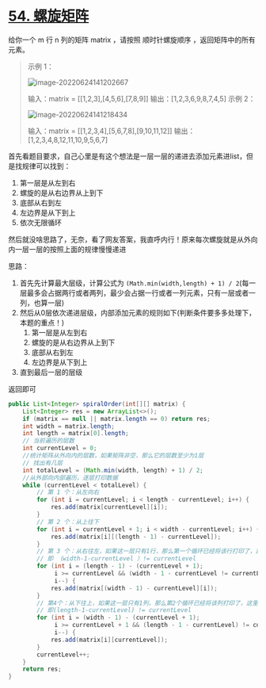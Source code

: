 # [54. 螺旋矩阵](https://leetcode.cn/problems/spiral-matrix/)

给你一个 m 行 n 列的矩阵 matrix ，请按照 顺时针螺旋顺序 ，返回矩阵中的所有元素。

> 示例 1：
>
> ![image-20220624141202667](http://image.tinx.top/image-20220624141202667.png)
>
> 输入：matrix = [[1,2,3],[4,5,6],[7,8,9]]
> 输出：[1,2,3,6,9,8,7,4,5]
> 示例 2：
>
> ![image-20220624141218434](http://image.tinx.top/image-20220624141218434.png)
>
> 输入：matrix = [[1,2,3,4],[5,6,7,8],[9,10,11,12]]
> 输出：[1,2,3,4,8,12,11,10,9,5,6,7]

首先看题目要求，自己心里是有这个想法是一层一层的递进去添加元素进list，但是找规律可以找到：

1. 第一层是从左到右
2. 螺旋的是从右边界从上到下
3. 底部从右到左
4. 左边界是从下到上
5. 依次无限循环

然后就没啥思路了，无奈，看了网友答案，我直呼内行！原来每次螺旋就是从外向内一层一层的按照上面的规律慢慢递进

思路：

1. 首先先计算最大层级，计算公式为 ```(Math.min(width,length) + 1) / 2```(每一层最多会占据两行或者两列，最少会占据一行或者一列元素，只有一层或者一列，也算一层)
2. 然后从0层依次递进层级，内部添加元素的规则如下(判断条件要多多处理下，本题的重点！)
   1. 第一层是从左到右
   2. 螺旋的是从右边界从上到下
   3. 底部从右到左
   4. 左边界是从下到上
3. 直到最后一层的层级

返回即可

```java
public List<Integer> spiralOrder(int[][] matrix) {
    List<Integer> res = new ArrayList<>();
    if (matrix == null || matrix.length == 0) return res;
    int width = matrix.length;
    int length = matrix[0].length;
    // 当前遍历的层数
    int currentLevel = 0;
    //统计矩阵从外向内的层数，如果矩阵非空，那么它的层数至少为1层
    // 找出有几层
    int totalLevel = (Math.min(width, length) + 1) / 2;
    //从外部向内部遍历，逐层打印数据
    while (currentLevel < totalLevel) {
        // 第 1 个：从左向右
        for (int i = currentLevel; i < length - currentLevel; i++) {
            res.add(matrix[currentLevel][i]);
        }
        // 第 2 个：从上往下
        for (int i = currentLevel + 1; i < width - currentLevel; i++) {
            res.add(matrix[i][(length - 1) - currentLevel]);
        }
        // 第 3 个：从右往左，如果这一层只有1行，那么第一个循环已经将该行打印了，这里就不需要打印了，
        // 即 （width-1-currentLevel ）!= currentLevel
        for (int i = (length - 1) - (currentLevel + 1);
             i >= currentLevel && (width - 1 - currentLevel != currentLevel);
             i--) {
            res.add(matrix[(width - 1) - currentLevel][i]);
        }
        // 第4个：从下往上，如果这一层只有1列，那么第2个循环已经将该列打印了，这里不需要打印，
        // 即(length-1-currentLevel) != currentLevel
        for (int i = (width - 1) - (currentLevel + 1);
             i >= currentLevel + 1 && (length - 1 - currentLevel) != currentLevel;
             i--) {
            res.add(matrix[i][currentLevel]);
        }
        currentLevel++;
    }
    return res;
}
```